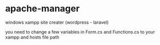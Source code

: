 # apache-manager
windows xampp site creater (wordpress - laravel)

you need to change a few variables in Form.cs and Functions.cs to your xampp and hosts file path
